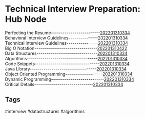 # Technical Interview Preparation: Hub Node
Perfecting the Resume-------------------------[202201310334](../202201310334) \
Behavioral Interview Guidelines---------------[202201310334](../202201310334) \
Technical Interview Guidelines----------------[202201310334](../202201310334) \
Big O Notation--------------------------------[202201310422](../202201310422) \
Data Structures-------------------------------[202201310334](../202201310334) \
Algorithms------------------------------------[202201310334](../202201310334) \
Code Snippets---------------------------------[202201310334](../202201310334) \
Java Library----------------------------------[202201310334](../202201310334) \
Object Oriented Programming-------------------[202201310334](../202201310334) \
Dynamic Programming---------------------------[202201310334](../202201310334) \
Critical Details------------------------------[202201310334](../202201310334) 

## Tags
#interview #datastructures #algorithms
